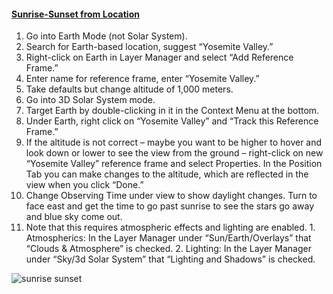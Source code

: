 #### [Sunrise-Sunset from Location](#sunrisesunset)

1.  Go into Earth Mode (not Solar System).
2.  Search for Earth-based location, suggest “Yosemite Valley.”
3.  Right-click on Earth in Layer Manager and select “Add Reference Frame.”
4.  Enter name for reference frame, enter “Yosemite Valley.”
5.  Take defaults but change altitude of 1,000 meters.
6.  Go into 3D Solar System mode.
7.  Target Earth by double-clicking in it in the Context Menu at the bottom.
8.  Under Earth, right click on “Yosemite Valley” and “Track this Reference Frame.”
9.  If the altitude is not correct – maybe you want to be higher to hover and look down or lower to see the view from the ground – right-click on new “Yosemite Valley” reference frame and select Properties. In the Position Tab you can make changes to the altitude, which are reflected in the view when you click “Done.”
10.  Change Observing Time under view to show daylight changes. Turn to face east and get the time to go past sunrise to see the stars go away and blue sky come out.
11.  Note that this requires atmospheric effects and lighting are enabled.
    1.  Atmospherics: In the Layer Manager under “Sun/Earth/Overlays” that “Clouds & Atmosphere” is checked.
    2.  Lighting: In the Layer Manager under “Sky/3d Solar System” that “Lighting and Shadows” is checked.

![sunrise sunset](assets/sunrisesunset.jpg)
